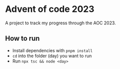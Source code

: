 # Advent of code 2023

A project to track my progress through the AOC 2023.

## How to run
- Install dependencies with `pnpm install`
- `cd` into the folder (day) you want to run
- Run `npx tsc && node <day>`
